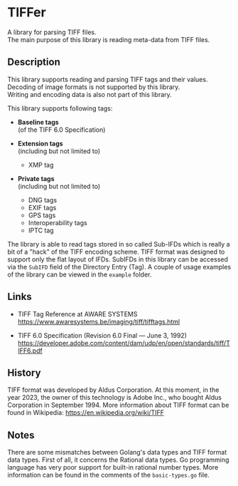 # TIFFer

A library for parsing TIFF files.  
The main purpose of this library is reading meta-data from TIFF files.  

## Description

This library supports reading and parsing TIFF tags and their values.  
Decoding of image formats is not supported by this library.  
Writing and encoding data is also not part of this library.  

This library supports following tags:
* **Baseline tags**  
  (of the TIFF 6.0 Specification)

* **Extension tags**  
  (including but not limited to) 
  * XMP tag

* **Private tags**  
  (including but not limited to)
  * DNG tags
  * EXIF tags
  * GPS tags
  * Interoperability tags
  * IPTC tag

The library is able to read tags stored in so called Sub-IFDs which is really 
a bit of a "hack" of the TIFF encoding scheme. TIFF format was designed to 
support only the flat layout of IFDs. SubIFDs in this library can be accessed 
via the `SubIFD` field of the Directory Entry (Tag). A couple of usage examples 
of the library can be viewed in the `example` folder.

## Links
* TIFF Tag Reference at AWARE SYSTEMS  
https://www.awaresystems.be/imaging/tiff/tifftags.html

* TIFF 6.0 Specification (Revision 6.0 Final — June 3, 1992)  
https://developer.adobe.com/content/dam/udp/en/open/standards/tiff/TIFF6.pdf

## History

TIFF format was developed by Aldus Corporation. At this moment, in the year 
2023, the owner of this technology is Adobe Inc., who bought Aldus Corporation 
in September 1994. More information about TIFF format can be found in 
Wikipedia: https://en.wikipedia.org/wiki/TIFF

## Notes

There are some mismatches between Golang's data types and TIFF format data 
types. First of all, it concerns the Rational data types. Go programming 
language has very poor support for built-in rational number types. More 
information can be found in the comments of the `basic-types.go` file.
